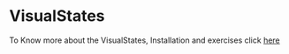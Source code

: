 # VisualStates

To Know more about the VisualStates, Installation and exercises click [here](https://jderobot.github.io/VisualStates/)


